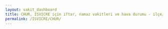```yaml
---
layout: vakit_dashboard
title: CHUR, ISVICRE için iftar, namaz vakitleri ve hava durumu - ilçe/eyalet seç
permalink: /ISVICRE/CHUR/
---
```


<script type="text/javascript">
  var GLOBAL_COUNTRY = 'ISVICRE';
  var GLOBAL_CITY = 'CHUR';
  var GLOBAL_STATE = '';
  var lat = 72;
  var lon = 21;
</script>
